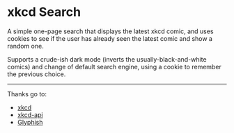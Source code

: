 # xkcd Search
A simple one-page search that displays the latest xkcd comic, and uses cookies to see if the user has already seen the latest comic and show a random one.

Supports a crude-ish dark mode (inverts the usually-black-and-white comics) and change of default search engine, using a cookie to remember the previous choice.

---

Thanks go to:
* [xkcd](xkcd.com)
* [xkcd-api](https://github.com/mrmartineau/xkcd-api)
* [Glyphish](https://www.glyphish.com/)
